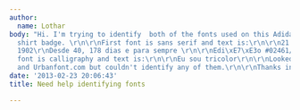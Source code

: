 ```yaml
---
author:
  name: Lothar
body: "Hi. I'm trying to identify  both of the fonts used on this Adidas football
  shirt badge. \r\n\r\nFirst font is sans serif and text is:\r\n\r\n21 de Julho de
  1902\r\nDesde 40, 178 dias e para sempre \r\n\r\nEdi\xE7\xE3o #02461/40178\r\n\r\nSecond
  font is calligraphy and text is:\r\n\r\nEu sou tricolor\r\n\r\nLooked all over Dafont.com
  and Urbanfont.com but couldn't identify any of them.\r\n\r\nThanks in advance.\r\n"
date: '2013-02-23 20:06:43'
title: Need help identifying fonts

---
```

